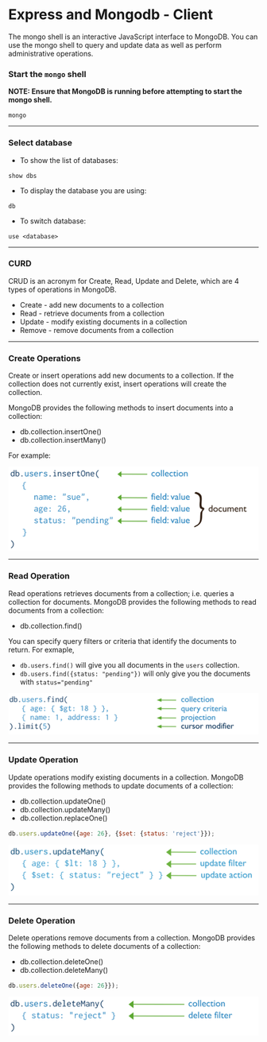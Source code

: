 # Express and Mongodb - Client

The mongo shell is an interactive JavaScript interface to MongoDB. You can use the mongo shell to query and update data as well as perform administrative operations.

### Start the `mongo` shell

**NOTE: Ensure that MongoDB is running before attempting to start the mongo shell.**

```
mongo
```

---

### Select database

* To show the list of databases:

```
show dbs
```

* To display the database you are using:

```
db
```

* To switch database:

```
use <database>
```

---

### CURD

CRUD is an acronym for Create, Read, Update and Delete, which are 4 types of operations in MongoDB.

* Create - add new documents to a collection
* Read - retrieve documents from a collection
* Update - modify existing documents in a collection
* Remove - remove documents from a collection

---

### Create Operations

Create or insert operations add new documents to a collection. If the collection does not currently exist, insert operations will create the collection.

MongoDB provides the following methods to insert documents into a collection:

* db.collection.insertOne()
* db.collection.insertMany()

For example:

![Example](../diagram/dist/crud-annotated-mongodb-insertOne.bakedsvg.svg)

---

### Read Operation

Read operations retrieves documents from a collection; i.e. queries a collection for documents. MongoDB provides the following methods to read documents from a collection:

* db.collection.find()

You can specify query filters or criteria that identify the documents to return. For exmaple,

* `db.users.find()` will give you all documents in the `users` collection.
* `db.users.find({status: "pending"})` will only give you the documents with `status="pending"`

![Example](../diagram/dist/crud-annotated-mongodb-find.bakedsvg.svg)

---

### Update Operation

Update operations modify existing documents in a collection. MongoDB provides the following methods to update documents of a collection:

* db.collection.updateOne()
* db.collection.updateMany()
* db.collection.replaceOne()

```js
db.users.updateOne({age: 26}, {$set: {status: 'reject'}});
```

![Example](../diagram/dist/crud-annotated-mongodb-updateMany.bakedsvg.svg)

---

### Delete Operation

Delete operations remove documents from a collection. MongoDB provides the following methods to delete documents of a collection:

* db.collection.deleteOne()
* db.collection.deleteMany()

```js
db.users.deleteOne({age: 26}});
```

![Example](../diagram/dist/crud-annotated-mongodb-deleteMany.bakedsvg.svg)
